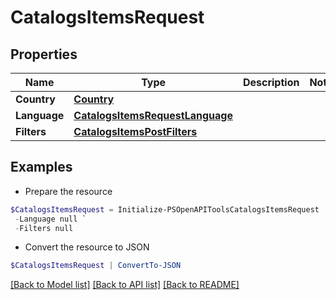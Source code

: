 # CatalogsItemsRequest
## Properties

Name | Type | Description | Notes
------------ | ------------- | ------------- | -------------
**Country** | [**Country**](Country.md) |  | 
**Language** | [**CatalogsItemsRequestLanguage**](CatalogsItemsRequestLanguage.md) |  | 
**Filters** | [**CatalogsItemsPostFilters**](CatalogsItemsPostFilters.md) |  | 

## Examples

- Prepare the resource
```powershell
$CatalogsItemsRequest = Initialize-PSOpenAPIToolsCatalogsItemsRequest  -Country null `
 -Language null `
 -Filters null
```

- Convert the resource to JSON
```powershell
$CatalogsItemsRequest | ConvertTo-JSON
```

[[Back to Model list]](../README.md#documentation-for-models) [[Back to API list]](../README.md#documentation-for-api-endpoints) [[Back to README]](../README.md)

